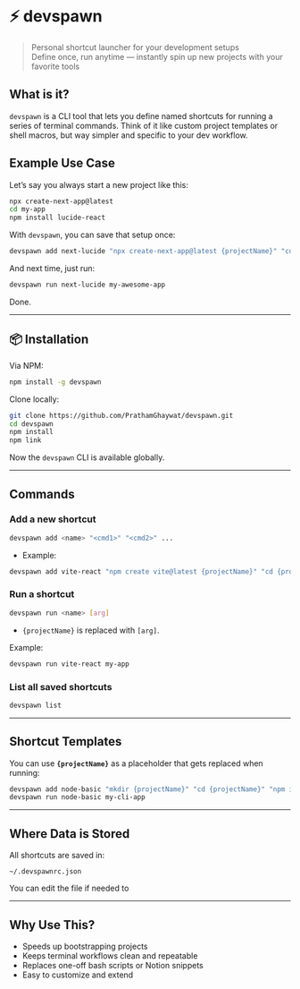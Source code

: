 # ⚡ devspawn

> Personal shortcut launcher for your development setups  
> Define once, run anytime — instantly spin up new projects with your favorite tools


## What is it?

`devspawn` is a CLI tool that lets you define named shortcuts for running a series of terminal commands. Think of it like custom project templates or shell macros, but way simpler and specific to your dev workflow.

##  Example Use Case

Let’s say you always start a new project like this:

```bash
npx create-next-app@latest
cd my-app
npm install lucide-react
````

With `devspawn`, you can save that setup once:

```bash
devspawn add next-lucide "npx create-next-app@latest {projectName}" "cd {projectName}" "npm install lucide-react"
```

And next time, just run:

```bash
devspawn run next-lucide my-awesome-app
```

Done.

---

## 📦 Installation
Via NPM:
```bash
npm install -g devspawn
```

Clone locally:

```bash
git clone https://github.com/PrathamGhaywat/devspawn.git
cd devspawn
npm install
npm link
```

Now the `devspawn` CLI is available globally.

---

## Commands

### Add a new shortcut

```bash
devspawn add <name> "<cmd1>" "<cmd2>" ...
```

* Example:

```bash
devspawn add vite-react "npm create vite@latest {projectName}" "cd {projectName}" "npm install"
```

### Run a shortcut

```bash
devspawn run <name> [arg]
```

* `{projectName}` is replaced with `[arg]`.

Example:

```bash
devspawn run vite-react my-app
```


### List all saved shortcuts

```bash
devspawn list
```

---

## Shortcut Templates

You can use **`{projectName}`** as a placeholder that gets replaced when running:

```bash
devspawn add node-basic "mkdir {projectName}" "cd {projectName}" "npm init -y"
devspawn run node-basic my-cli-app
```

---

## Where Data is Stored

All shortcuts are saved in:

```
~/.devspawnrc.json
```

You can edit the file if needed to

---

##  Why Use This?

* Speeds up bootstrapping projects
*  Keeps terminal workflows clean and repeatable
* Replaces one-off bash scripts or Notion snippets
* Easy to customize and extend
